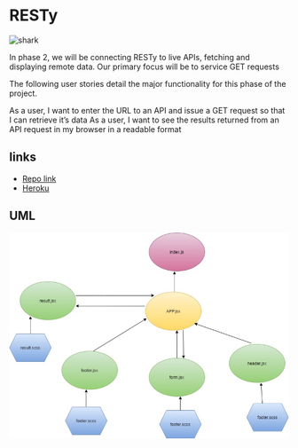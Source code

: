 # RESTy
![shark](https://capsule-render.vercel.app/api?type=shark&color=auto&gradient&height=140)


In phase 2, we will be connecting RESTy to live APIs, fetching and displaying remote data. Our primary focus will be to service GET requests

The following user stories detail the major functionality for this phase of the project.

As a user, I want to enter the URL to an API and issue a GET request so that I can retrieve it’s data
As a user, I want to see the results returned from an API request in my browser in a readable format

## links

* [Repo link](https://github.com/engnour94/resty)
* [Heroku](https://engnour94.github.io/resty/)

## UML
![img](_resty1.jpg)